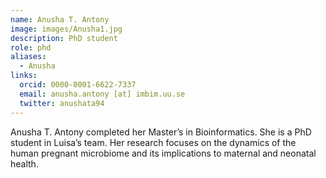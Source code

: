 ```yaml
---
name: Anusha T. Antony
image: images/Anusha1.jpg
description: PhD student
role: phd
aliases:
  - Anusha
links:
  orcid: 0000-0001-6622-7337
  email: anusha.antony [at] imbim.uu.se
  twitter: anushata94
---
```

Anusha T. Antony completed her Master’s in Bioinformatics. She is a PhD student in Luisa’s team. Her research focuses on the dynamics of the human pregnant microbiome and its implications to maternal and neonatal health.